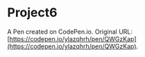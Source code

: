 # Project6

A Pen created on CodePen.io. Original URL: [https://codepen.io/ylazqhrh/pen/QWGzKap](https://codepen.io/ylazqhrh/pen/QWGzKap).


